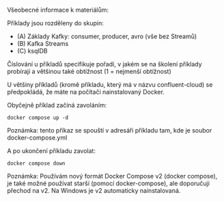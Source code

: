 Všeobecné informace k materiálům:

Příklady jsou rozděleny do skupin:

- (A) Základy Kafky: consumer, producer, avro (vše bez Streamů)
- (B) Kafka Streams
- (C) ksqlDB

Číslování u příkladů specifikuje pořadí, v jakém se na školení příklady probírají
  a většinou také obtížnost (1 = nejmenší obtížnost)

U většiny příkladů (kromě příkladu, který má v názvu confluent-cloud) se předpokládá,
  že máte na počítači nainstalovaný Docker.
  
Obyčejně příklad začíná zavoláním:

    docker compose up -d

Poznámka: tento příkaz se spouští v adresáři příkladu tam, kde je soubor docker-compose.yml

A po ukončení příkladu zavolat:

    docker compose down

Poznámka: Používám nový formát Docker Compose v2 (docker compose), je také možné používat starší (pomocí docker-compose), ale doporučuji přechod na v2. Na Windows je v2 automaticky nainstalovaná.